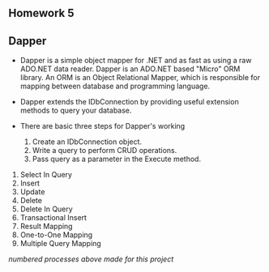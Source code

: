 ## Homework 5

## Dapper

* Dapper is a simple object mapper for .NET and as fast as using a raw ADO.NET data reader. Dapper is an ADO.NET based "Micro" ORM library. An ORM is an Object Relational Mapper, which is responsible for mapping between database and programming language.

* Dapper extends the IDbConnection by providing useful extension methods to query your database.

* There are basic three steps for Dapper's working
  1. Create an IDbConnection object.
  2. Write a query to perform CRUD operations.
  3. Pass query as a parameter in the Execute method.


1. Select In Query
2. Insert
3. Update
4. Delete
5. Delete In Query
6. Transactional Insert
7. Result Mapping
8. One-to-One Mapping
9. Multiple Query Mapping

_numbered processes above made for this project_
